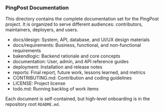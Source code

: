 ### PingPost Documentation

This directory contains the complete documentation set for the PingPost project. It is organized to serve different audiences: contributors, maintainers, deployers, and users.

- docs/design: System, API, database, and UI/UX design materials
- docs/requirements: Business, functional, and non-functional requirements
- bakendlogic: Backend rationale and core concepts
- documentation: User, admin, and API reference guides
- deployment: Installation and release notes
- reports: Final report, future work, lessons learned, and metrics
- CONTRIBUTING.md: Contribution and coding guidelines
- LICENSE: Project license
- todo.md: Running backlog of work items

Each document is self-contained, but high-level onboarding is in the repository root `README.md`.
